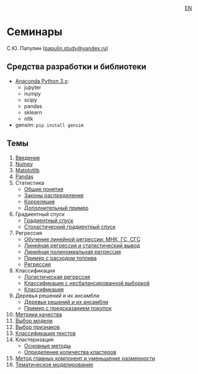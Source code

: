 
<div align=right><a href="README_EN.md">EN</a></div>

# Семинары

С.Ю. Папулин (papulin.study@yandex.ru)


## Средства разработки и библиотеки

- [Anaconda Python 3.x](https://www.anaconda.com/distribution/):
    - jupyter
    - numpy
    - scipy
    - pandas
    - sklearn
    - nltk
- gensim: `pip install gensim`

## Темы

1. [Введение](notebooks/C1_Intro.ipynb)
2. [Numpy](notebooks/C2_Numpy.ipynb)
3. [Matplotlib](notebooks/C2_Matplotlib.ipynb)
4. [Pandas](notebooks/C2_Pandas.ipynb)
5. Статистика
    - [Общие понятия](https://nbviewer.jupyter.org/github/MLMethods/Practice/blob/master/notebooks/C4_Statistics.ipynb)
    - [Законы распределения](notebooks/C4_Distributions.ipynb)
    - [Корреляция](notebooks/C4_Correlation.ipynb)
    - [Дополнительный пример](notebooks/C4_Statistics_Examples.ipynb)
6. Градиентный спуск
    - [Градиентный спуск](notebooks/C3_GD.ipynb)
    - [Стохастический градиентный спуск](notebooks/C3_SGD.ipynb)
8. Регрессия
    - [Обучение линейной регрессии: МНК, ГС, СГС](notebooks/C3_Linear_Regression.ipynb)
    - [Линейная регрессия и статистический вывод](notebooks/C3_Inference.ipynb)
    - [Линейная полиномиальная регрессия](notebooks/C5_Polynomial_Regression.ipynb)
    - [Пример с расходом топлива](notebooks/C5_Polynomial_Regression.ipynb)
    - [Регрессия](notebooks/C5_Regression.ipynb)
9. Классификация
    - [Логистическая регрессия](notebooks/C5_Logistic_Regression.ipynb)
    - [Классификация с несбалансированной выборкой](notebooks/C5_Imbalanced_Classification.ipynb)
    - [Классификация](notebooks/C5_Classification.ipynb)
10. Деревья решений и их ансамбли
    - [Деревья решений и их ансамбли](notebooks/C5_DT.ipynb)
    - [Пример с предсказанием покупок](notebooks/C5_DT_Purchase.ipynb)
11. [Метрики качества](notebooks/C6_Metrics.ipynb)
12. [Выбор модели](notebooks/C6_CV.ipynb)
12. [Выбор признаков](notebooks/C7_Feature_Selection.ipynb)
12. [Классификация текстов](notebooks/C7_Text_Classification.ipynb)
13. Кластеризация
    - [Основные методы](notebooks/C8_Clustering.ipynb)
    - [Определение количества кластеров](notebooks/C8_Number_of_Clusters.ipynb)
14. [Метод главных компонент и уменьшение размерности](notebooks/C8_PCA.ipynb)
15. [Тематическое моделирование](notebooks/C9_Topic_Modeling.ipynb)


